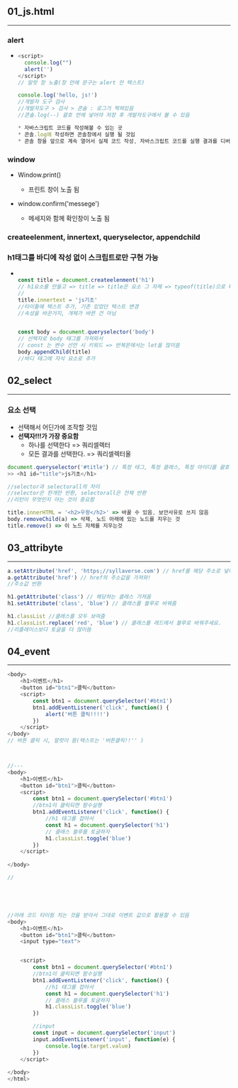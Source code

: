 ## 01_js.html

---

### alert

* ```javascript
  <script>
    console.log("")
    alert('')
  </script>
  // 알럿 창 노출(창 안에 문구는 alert 안 텍스트)
  
  console.log('hello, js!')
  //개발자 도구 검사 
  //개발자도구 > 검사 > 콘솔 : 로그가 찍혀있음
  //콘솔.log(--) 괄호 안에 넣어야 저장 후 개발자도구에서 볼 수 있음
  
  * 자바스크립트 코드를 작성해볼 수 있는 곳
  * 콘솔.log에 작성하면 콘솔창에서 실행 될 것임
  * 콘솔 창을 앞으로 계속 열어서 실제 코드 작성, 자바스크립트 코드를 실행 결과를 디버깅하기 위해 출력 된 결과를 보는 곳
  ```



### window

* Window.print() 

  * 프린트 창이 노출 됨

* window.confirm('messege')

  * 메세지와 함께 확인창이 노출 됨

  

### createelenment, innertext, queryselector, appendchild

### h1태그를 바디에 작성 없이 스크립트로만 구현 가능

* ```javascript
  
  const title = document.createelenment('h1')
  // h1요소를 만들고 => title => title은 요소 그 자체 => typeof(title)으로 타입 찍어보면 object로 나옴
  // 
  title.innertext = 'js기초'
  //타이틀에 텍스트 추가, 기존 있었던 텍스트 변경
  //속성을 바꾼거지, 개체가 바뀐 건 아님
  
  
  const body = document.queryselector('body')
  // 선택자로 body 태그를 가져와서
  // const 는 변수 선언 시 키워드 => 반복문에서는 let을 많이씀
  body.appendChild(title)
  //바디 태그에 자식 요소로 추가
  ```



## 02_select

---

### 요소 선택

* 선택해서 어딘가에 조작할 것임
* **선택자!!!가 가장 중요함**
  * 하나를 선택한다 => 쿼리셀렉터
  * 모든 결과를 선택한다. => 쿼리셀렉터올

```javascript
document.queryselector('#title') // 특정 태그, 특정 클래스, 특정 아이디를 괄호 안에 넣으면 해당하는 코드가 나옴
>> <h1 id="title">js기초</h1>

//selector과 selectorall의 차이
//selector은 한개만 반환, selectorall은 전체 반환
//리턴이 무엇인지 아는 것이 중요함

title.innerHTML = '<h2>우왕</h2>' => 바꿀 수 있음, 보안사유로 쓰지 않음
body.removeChild(a) => 삭제, 노드 아래에 있는 노드를 지우는 것
title.remove() => 이 노드 자체를 지우는것


```





## 03_attribyte

---

```javascript
a.setAttribute('href', 'https;//syllaverse.com') // href를 해당 주소로 넣어줌
a.getAttribute('href') // href의 주소값을 가져와!
//주소값 반환

h1.getAttribute('class') // 해당하는 클래스 가져옴
h1.setAttribute('class', 'blue') // 클래스를 블루로 바꿔줌

h1.classList //클래스를 모두 보여줌
h1.classList.replace('red', 'blue') // 클래스를 레드에서 블루로 바꿔주세요.
//리플레이스보다 토글을 더 많이씀

```



## 04_event

---



```javascript
<body>
    <h1>이벤트</h1>
    <button id="btn1">클릭</button>
    <script>
        const btn1 = document.querySelector('#btn1')
        btn1.addEventListener('click', function() {
            alert('버튼 클릭!!!!')
        })
    </script> 
</body>
// 버튼 클릭 시, 알럿이 뜸(텍스트는 '버튼클릭!!'' )



//---
<body>
    <h1>이벤트</h1>
    <button id="btn1">클릭</button>
    <script>
        const btn1 = document.querySelector('#btn1')
        //btn1이 클릭되면 함수실행
        btn1.addEventListener('click', function() {
            //h1 태그를 잡아서
            const h1 = document.querySelector('h1')
            // 클래스 블루를 토글하자
            h1.classList.toggle('blue')
        })
    </script>
    
</body>

//





//아래 코드 타이핑 치는 것을 받아서 그대로 이벤트 값으로 활용할 수 있음
<body>
    <h1>이벤트</h1>
    <button id="btn1">클릭</button>
    <input type="text">


    <script>
        const btn1 = document.querySelector('#btn1')
        //btn1이 클릭되면 함수실행
        btn1.addEventListener('click', function() {
            //h1 태그를 잡아서
            const h1 = document.querySelector('h1')
            // 클래스 블루를 토글하자
            h1.classList.toggle('blue')
        })

        //input
        const input = document.querySelector('input')
        input.addEventListener('input', function(e) {
            console.log(e.target.value)
        })
    </script>
    
</body>
</html>
```

